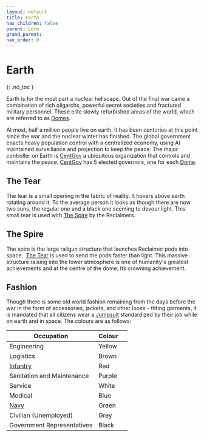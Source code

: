 ```yaml
---
layout: default
title: Earth
has_children: false
parent: Lore
grand_parent: 
nav_order: 0
---
```

# Earth
{: .no_toc }

Earth is for the most part a nuclear hellscape. Out of the final war came a combination of rich oligarchs, powerful secret societies and fractured military personnel. These elite slowly refurbished areas of the world, which are referred to as [Domes](Game/Terms-And-Jargon#Dome). 

At most, half a million people live on earth. It has been centuries at this point since the war and the nuclear winter has finished. The global government enacts heavy population control with a centralized economy, using AI maintained surveillance and projection to keep the peace. The major controller on Earth is [CentGov](Game/Terms-And-Jargon#CentGov) a ubiquitous organization that controls and maintains the peace. [CentGov](Game/Terms-And-Jargon#CentGov) has 5 elected governors, one for each [Dome](Game/Terms-And-Jargon#Dome). 

## The Tear
The tear is a small opening in the fabric of reality. It hovers above earth rotating around it. To the average person it looks as though there are now two suns, the regular one and a black one seeming to devour light. This small tear is used with [The Spire](#The%20Spire) by the Reclaimers.

## The Spire
The spire is the large railgun structure that launches Reclaimer pods into space.  [The Tear](#The%20Tear) is used to send the pods faster than light. This massive structure raising into the lower atmosphere is one of humanity's greatest achievements and at the centre of the dome, Its crowning achievement.

## Fashion
Though there is some old world fashion remaining from the days before the war in the form of accessories, jackets, and other loose - fitting garments, it is mandated that all citizens wear a [Jumpsuit](Game/Blocks/Jumpsuit) standardized by their job while on earth and in space. The colours are as follows:

| Occupation | Colour |  |
| ---- | ---- | ---- |
| Engineering | Yellow |  |
| Logistics | Brown |  |
| [Infantry](Game/Government#Infantry) | Red |  |
| Sanitation and Maintenance | Purple |  |
| Service | White |  |
| Medical | Blue |  |
| [Navy](Game/Government#Navy) | Green |  |
| Civilian (Unemployed) | Grey |  |
| Government Representatives | Black |  |
